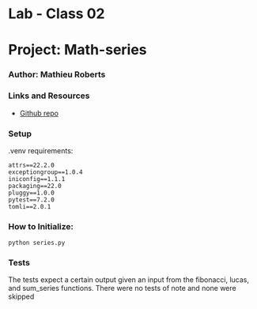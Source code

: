 # Lab - Class 02

# Project: Math-series
### Author: Mathieu Roberts

### Links and Resources
- [Github repo](https://github.com/VadenGrey/math-series)

### Setup
.venv requirements:

    attrs==22.2.0
    exceptiongroup==1.0.4
    iniconfig==1.1.1
    packaging==22.0
    pluggy==1.0.0
    pytest==7.2.0
    tomli==2.0.1

### How to Initialize:

    python series.py

### Tests
The tests expect a certain output given an input from the fibonacci, lucas, and sum_series functions.
There were no tests of note and none were skipped















